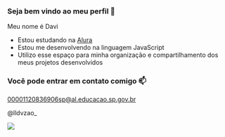 ### Seja bem vindo ao meu perfil 🎯

Meu nome é Davi

- Estou estudando na [Alura](https://www.alura.com.br)
- Estou me desenvolvendo na linguagem JavaScript
- Utilizo esse espaço para minha organização e compartilhamento dos meus projetos desenvolvidos

### Você pode entrar em contato comigo 📫

00001120836906sp@al.educacao.sp.gov.br

@lldvzao_

![](https://media1.tenor.com/m/FYNxw94D8IQAAAAd/spongebob-friend.gif)
